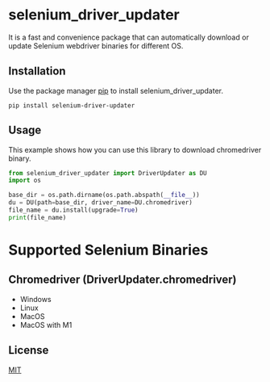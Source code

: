 # selenium_driver_updater
It is a fast and convenience package that can automatically download or update Selenium webdriver binaries for different OS.

## Installation

Use the package manager [pip](https://pip.pypa.io/en/stable/) to install selenium_driver_updater.

```
pip install selenium-driver-updater
```

## Usage
This example shows how you can use this library to download chromedriver binary.
```python
from selenium_driver_updater import DriverUpdater as DU
import os

base_dir = os.path.dirname(os.path.abspath(__file__))
du = DU(path=base_dir, driver_name=DU.chromedriver)
file_name = du.install(upgrade=True)
print(file_name)

```

# Supported Selenium Binaries

## Chromedriver (DriverUpdater.chromedriver)

- Windows
- Linux
- MacOS
- MacOS with M1

## License
[MIT](https://choosealicense.com/licenses/mit/)